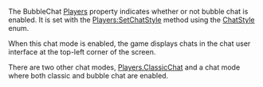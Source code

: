 The BubbleChat [Players](https://developer.roblox.com/en-us/api-reference/class/Players) property indicates whether or not bubble chat is enabled. It is set with the [Players:SetChatStyle](https://developer.roblox.com/en-us/api-reference/function/Players/SetChatStyle) method using the [ChatStyle](https://developer.roblox.com/en-us/api-reference/enum/ChatStyle) enum.

When this chat mode is enabled, the game displays chats in the chat user interface at the top-left corner of the screen.

There are two other chat modes, [Players.ClassicChat](https://developer.roblox.com/en-us/api-reference/property/Players/ClassicChat) and a chat mode where both classic and bubble chat are enabled.